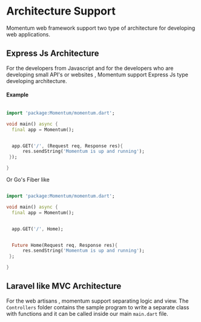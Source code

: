 # Architecture Support

Momentum web framework support two type of architecture for developing web applications.

## Express Js Architecture

For the developers from Javascript and for the developers who are developing small API's or websites , Momentum support Express Js type developing architecture.

#### Example 

```dart

import 'package:Momentum/momentum.dart';

void main() async {
  final app = Momentum();


  app.GET('/', (Request req, Response res){
      res.sendString('Momentum is up and running');
 });

}


```
Or Go's Fiber like

```dart

import 'package:Momentum/momentum.dart';

void main() async {
  final app = Momentum();


  app.GET('/', Home);


  Future Home(Request req, Response res){
      res.sendString('Momentum is up and running');
 };

}

```


## Laravel like MVC Architecture


For the web artisans , momentum support separating logic and view. 
The `Controllers` folder contains the sample program to write a separate class with functions and it can be called inside our main `main.dart` file.


